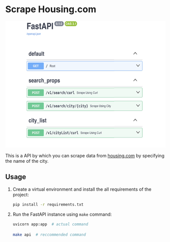 # Scrape Housing.com

<p align="center">
  <img src="data/img/apis.png" alt="apis screenshot" height="400px"/>
</p>

This is a API by which you can scrape data from [housing.com](https://www.housing.com) by specifying the name of the city.

## Usage

1. Create a virtual environment and install the all requirements of the project:

   ```bash
   pip install -r requirements.txt
   ```

2. Run the FastAPI instance using `make` command:

   ```bash
   uvicorn app:app  # actual command

   make api  # reccommended command
   ```
